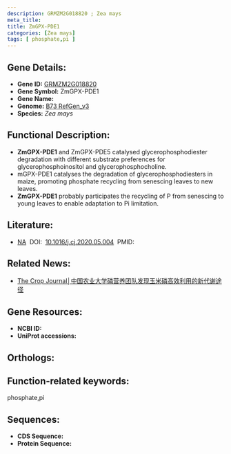 ```yaml
---
description: GRMZM2G018820 ; Zea mays
meta_title:
title: ZmGPX-PDE1
categories: [Zea mays]
tags: [ phosphate,pi ]
---
```


## Gene Details:
- **Gene ID:**	[GRMZM2G018820]()
- **Gene Symbol:** ZmGPX-PDE1
- **Gene Name:** 
- **Genome:** [B73 RefGen_v3]()
- **Species:** *Zea mays*

## Functional Description:
   - **ZmGPX-PDE1** and ZmGPX-PDE5 catalysed glycerophosphodiester degradation with different substrate preferences for glycerophosphoinositol and glycerophosphocholine.
   - mGPX-PDE1 catalyses the degradation of glycerophosphodiesters in maize, promoting phosphate recycling from senescing leaves to new leaves.
   - **ZmGPX-PDE1** probably participates the recycling of P from senescing to young leaves to enable adaptation to Pi limitation.

## Literature:
   - [NA]( https://www.sciencedirect.com/science/article/pii/S2214514120300799)&nbsp;&nbsp;DOI:&nbsp;&nbsp;[10.1016/j.cj.2020.05.004](https://www.sciencedirect.com/science/article/pii/S2214514120300799)&nbsp;&nbsp;PMID:&nbsp;&nbsp;[](https://pubmed.ncbi.nlm.nih.gov//)

## Related News:
   - [The Crop Journal│中国农业大学磷营养团队发现玉米磷高效利用的新代谢途径](https://mp.weixin.qq.com/s?__biz=Mzg3MDEwNDEyMg==&mid=2247491041&idx=3&sn=8f030cd1d3108f880d83e0cd6cd88b42&chksm=ce93b0b4f9e439a2319228ea2d4f0354745e87f9931d7e62a21d42c64e0c38f828b3e70e3a53&scene=27#wechat_redirect)

## Gene Resources:
- **NCBI ID:** [](https://www.ncbi.nlm.nih.gov/gene/?term=)
- **UniProt accessions:** [](https://www.uniprot.org/uniprotkb//entry)

## Orthologs:

## Function-related keywords:
phosphate,pi

## Sequences:
- **CDS Sequence:**
- **Protein Sequence:**

